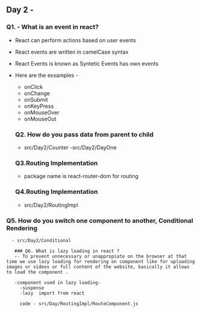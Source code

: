 ## Day 2 - 
### Q1. - What is an event in react?

 - React can perform actions based on user events
 - React events are written in camelCase syntax
 - React Events is known as Syntetic Events has own events


 - Here are the exxamples -
    - onClick
    - onChange
    - onSubmit
    - onKeyPress
    - onMouseOver
    - onMouseOut

    ### Q2. How do you pass data from parent to child
     - src/Day2/Counter
     -src/Day2/DayOne


     ### Q3.Routing Implementation 
     - package name is  react-router-dom for routing

     ### Q4.Routing Implementation 
      - src/Day2/RoutingImpl


### Q5. How do you switch one component to another, Conditional Rendering
      - src/Day2/Conditional

       ### Q6. What is lazy loading in react ?
       -- To prevent unnecessary or unappropiate on the browser at that time we use lazy loading for rendering on component like for uploading images or videos or full content of the website, basically it allows to load the component .

       -component used in lazy loading- 
         -suspense
         -lazy  import from react

         code - src/Day/RoutingImpl/RouteComponent.js

